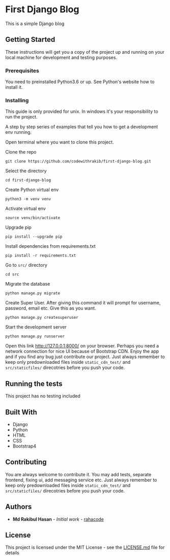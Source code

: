 # First Django Blog
This is a simple Django blog

## Getting Started

These instructions will get you a copy of the project up and running on your local machine for development and testing purposes. 

### Prerequisites

You need to preinstalled Python3.6 or up. See Python's website how to install it.  
 
 
### Installing

This guide is only provided for unix. In windows it's your responsibility to run the project.

A step by step series of examples that tell you how to get a development env running.

Open terminal where you want to clone this project.

Clone the repo
```
git clone https://github.com/codewithrakib/first-django-blog.git
```

Select the directory
```
cd first-django-blog
```

Create Python virtual env
```
python3 -m venv venv
```

Activate virtual env
```
source venv/bin/activate
```

Upgrade pip
```
pip install --upgrade pip
```

Install dependencies from requirements.txt
```
pip install -r requirements.txt
```


Go to ```src/``` directory
```
cd src
```

Migrate the database
```
python manage.py migrate
```

Create Super User. After giving this command it will prompt for username, password, email etc. Give this as you want.
```
python manage.py createsuperuser
```

Start the development server
```
python manage.py runserver
```

Open this link http://127.0.0.1:8000/ on your browser. Perhaps you need a network connection for nice UI because of Bootstrap CDN. Enjoy the app and if you find any bug just contribute our project. Just always remember to keep only predownloaded files inside ```static_cdn_test/``` and ```src/staticfiles/``` direcotries before you push your code.


## Running the tests

This project has no testing included

## Built With

* Django
* Python
* HTML
* CSS
* Bootstrap4

## Contributing

You are always welcome to contribute it. You may add tests, separate frontend, fixing ui, add messaging service etc. Just always remember to keep only predownloaded files inside ```static_cdn_test/``` and ```src/staticfiles/``` direcotries before you push your code.


## Authors

* **Md Rakibul Hasan** - *Initial work* - [rahacode](https://github.com/rahacode)

## License

This project is licensed under the MIT License - see the [LICENSE.md](LICENSE.md) file for details

